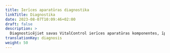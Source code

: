 ```yaml
---
title: Ierīces aparatūras diagnostika
linkTitle: Diagnostika
date: 2023-08-07T10:09:46+02:00
draft: false
description: >
  Diagnosticējiet savas VitalControl ierīces aparatūras komponentes, īpaši RFID skeneri.
translationKey: diagnosis
weight: 50
---
```

